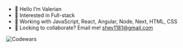 - 👋 Hello I’m Valerian
- 👀 Interested in Full-stack
- 🌱 Working with JavaScript, React, Angular, Node, Next, HTML, CSS
- 🚀 Looking to collaborate? Email me! shev1181@gmail.com

![Codewars](https://github.r2v.ch/codewars?user=vishev&name=true&top_languages=true&stroke=%23b362ff&theme=purple_dark)
